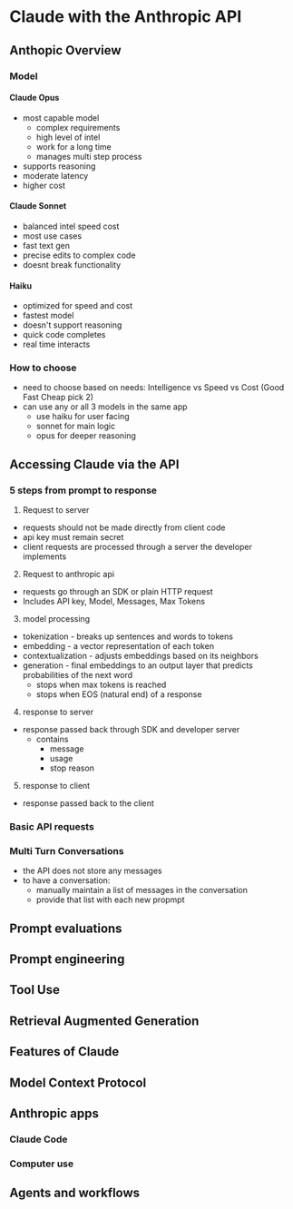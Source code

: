 # Claude with the Anthropic API

## Anthopic Overview

### Model
#### **Claude Opus**
- most capable model
    - complex requirements
    - high level of intel
    - work for a long time
    - manages multi step process
- supports reasoning
- moderate latency
- higher cost

#### **Claude Sonnet**
- balanced intel speed cost
- most use cases
- fast text gen
- precise edits to complex code
- doesnt break functionality
#### **Haiku**
- optimized for speed and cost
- fastest model
- doesn't support reasoning
- quick code completes
- real time interacts

### How to choose
- need to choose based on needs: Intelligence vs Speed vs Cost (Good Fast Cheap pick 2)
- can use any or all 3 models in the same app
  - use haiku for user facing
  - sonnet for main logic
  - opus for deeper reasoning

## Accessing Claude via the API
### **5 steps from prompt to response**
1. Request to server
- requests should not be made directly from client code
- api key must remain secret
- client requests are processed through a server the developer implements
2. Request to anthropic api
- requests go through an SDK or plain HTTP request
- Includes API key, Model, Messages, Max Tokens
3. model processing
- tokenization - breaks up sentences and words to tokens
- embedding - a vector representation of each token
- contextualization - adjusts embeddings based on its neighbors
- generation - final embeddings to an output layer that predicts probabilities of the next word
  - stops when max tokens is reached
  - stops when EOS (natural end) of a response
4. response to server
- response passed back through SDK and developer server
  - contains
    - message
    - usage
    - stop reason
5. response to client
- response passed back to the client

### Basic API requests

### Multi Turn Conversations
- the API does not store any messages
- to have a conversation:
  - manually maintain a list of messages in the conversation
  - provide that list with each new propmpt

## Prompt evaluations 

## Prompt engineering

## Tool Use

## Retrieval Augmented Generation

## Features of Claude

## Model Context Protocol

## Anthropic apps 

### Claude Code

### Computer use

## Agents and workflows